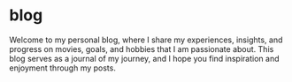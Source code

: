 # blog

Welcome to my personal blog, where I share my experiences, insights, and progress on movies, goals, and hobbies that I am passionate about. This blog serves as a journal of my journey, and I hope you find inspiration and enjoyment through my posts.